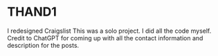 # THAND1
I redesigned Craigslist
This was a solo project. I did all the code myself.
Credit to ChatGPT for coming up with all the contact information and description for the posts.
